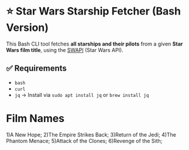 # ⭐ Star Wars Starship Fetcher (Bash Version)

This Bash CLI tool fetches **all starships and their pilots** from a given **Star Wars film title**, using the [SWAPI](https://swapi.dev) (Star Wars API).

## ✅ Requirements

- `bash`
- `curl`
- `jq` → Install via `sudo apt install jq` or `brew install jq`


# Film Names

1)A New Hope;
2)The Empire Strikes Back;
3)Return of the Jedi;
4)The Phantom Menace;
5)Attack of the Clones;
6)Revenge of the Sith;

